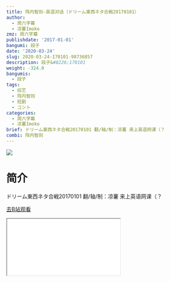 ```yaml
---
title: 阵内智则-英语对话（ドリーム東西ネタ合戦20170101）
author:
  - 周六字幕
  - 凉薯Imoko
zmz: 周六字幕
publishdate: '2017-01-01'
bangumi: 段子
date: '2020-03-24'
slug: 2020-03-24-170101-98736857
description: 段子&#8226;170101
weight: -324.0
bangumis:
  - 段子
tags:
  - 综艺
  - 阵内智则
  - 短剧
  - コント
categories:
  - 周六字幕
  - 凉薯Imoko
brief: ドリーム東西ネタ合戦20170101 翻/轴/制：凉薯 来上英语网课（？
combi: 阵内智则
---
```

![](https://raw.githubusercontent.com/tcgriffith/owaraisite/master/static/tmpimg/61be8f367b8d13c684d9f63034a3c9a429561e56.jpg.480.jpg)
# 简介  
ドリーム東西ネタ合戦20170101
翻/轴/制：凉薯
来上英语网课（？  

[去B站观看](https://www.bilibili.com/video/av98736857/)
<div class ="resp-container"><iframe class="testiframe" src="//player.bilibili.com/player.html?aid=98736857"", scrolling="no", allowfullscreen="true" > </iframe></div> 
